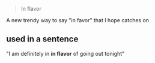 > In flavor

A new trendy way to say "in favor" that I hope catches on

## used in a sentence
"I am definitely in **in flavor** of going out tonight"
